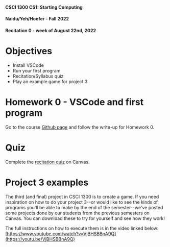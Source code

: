 #### **CSCI 1300 CS1: Starting Computing**
#### **Naidu/Yeh/Hoefer - Fall 2022**
#### **Recitation 0 - week of August 22nd, 2022**


# Objectives

* Install VSCode
* Run your first program
* Recitation/Syllabus quiz
* Play an example game for project 3

# Homework 0 - VSCode and first program
Go to the course [Github page](https://github.com/CSCI1300-StartingComputing/CSCI1300-Fall2022) and follow the write-up for Homework 0.

# Quiz
Complete the [recitation quiz](https://canvas.colorado.edu/courses/85979/quizzes/275366?module_item_id=3943178) on Canvas.

# Project 3 examples
The third (and final) project in CSCI 1300 is to create a game. If you need inspiration on how to do your project 3--or would like to see the kinds of programs you'll be able to make by the end of the semester--we've posted some projects done by our students from the previous semesters on Canvas. You can download these to try for yourself and see how they work! 

The full instructions on how to execute them is in the video linked below:
[https://www.youtube.com/watch?v=VjBHSBBnA9Q](https://youtu.be/VjBHSBBnA9Q)

